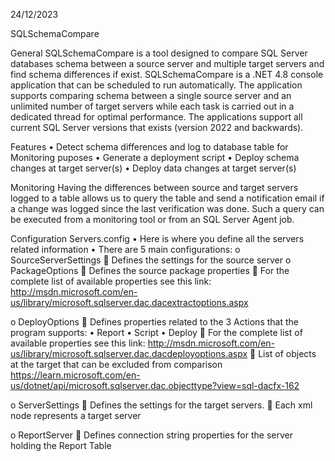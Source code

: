 
24/12/2023

SQLSchemaCompare

General
SQLSchemaCompare is a tool designed to compare SQL Server databases schema between a source server and multiple target servers and find schema differences if exist.
SQLSchemaCompare is a .NET 4.8 console application that can be scheduled to run automatically.
The application supports comparing schema between a single source server and an unlimited number of target servers while each task is carried out in a dedicated thread for optimal performance. 
The applications support all current SQL Server versions that exists (version 2022 and backwards).

Features
•	Detect schema differences and log to database table for Monitoring puposes
•	Generate a deployment script 
•	Deploy schema changes at target server(s) 
•	Deploy data changes at target server(s) 

Monitoring
Having the differences between source and target servers logged to a table allows us to query the table and send a notification email if a change was logged since the last verification was done.
Such a query can be executed from a monitoring tool or from an SQL Server Agent job. 

Configuration
Servers.config
•	Here is where you define all the servers related information
•	There are 5 main configurations:
o	SourceServerSettings
	Defines the settings for the source server
o	PackageOptions
	Defines the source package properties
	For the complete list of available properties see this link:
http://msdn.microsoft.com/en-us/library/microsoft.sqlserver.dac.dacextractoptions.aspx

o	DeployOptions
	Defines properties related to the 3 Actions that the program supports: 
•	Report
•	Script
•	Deploy
	For the complete list of available properties see this link:
http://msdn.microsoft.com/en-us/library/microsoft.sqlserver.dac.dacdeployoptions.aspx
	List of objects at the target that can be excluded from comparison
https://learn.microsoft.com/en-us/dotnet/api/microsoft.sqlserver.dac.objecttype?view=sql-dacfx-162





o	ServerSettings
	Defines the settings for the target servers.
	Each xml node represents a target server

o	ReportServer
	Defines connection string properties for the server holding the Report Table
